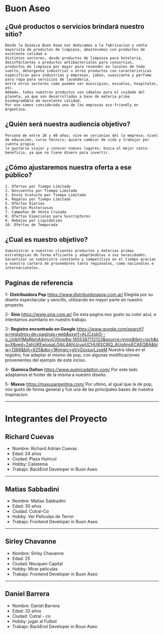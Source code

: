 # **Buon Aseo**

## ¿Qué productos o servicios brindará nuestro sitio? 
~~~
Desde la Quimica Buon Aseo nos dedicamos a la fabricacion y venta mayorista de productos de limpieza, abastecemos con productos de excelente calidad a 
distintos sectores, desde productos de limpieza para hoteleria, desinfectantes o productos antibacteriales para consorcios, 
productos de limpieza por mayor para revender en locales de todo suelto, detergente industrial u otros productos con caracteristicas 
especificas para industrias y empresas, jabon, suavizante y perfume para ropa para servicios de lavanderia, 
entre otros sectores como pueden ser municipios, escuelas, hospitales, etc.
Además, todos nuestros productos son ideales para el cuidado del planeta, ya que son desarrollados a base de materia prima biodegradable de excelente calidad. 
Por eso somos considerada una de las empresas eco-friendly en Argentina.
~~~
 
## ¿Quién será nuestra audiencia objetivo? 
~~~
Persona de entre 20 y 40 años; vive en cercanias del la empresa; nivel de educación, curso técnico; quiere cambiar de vida y trabajar por cuenta propia; 
le gustaría viajar y conocer nuevos lugares; busca el mejor costo-beneficio, ya que no tiene dinero para invertir.
~~~
## ¿Cómo ajustaremos nuestra oferta a ese público?
~~~
1. Ofertas por Tiempo Limitado
2. Descuentos por Tiempo Limitado
3. Envío Gratuito por Tiempo Limitado
4. Regalos por Tiempo Limitado
5. Ofertas Diarias
6. Ofertas Misteriosas
7. Campañas de Venta Cruzada
8. Ofertas Especiales para Suscriptores
9. Rebajas por Liquidación
10. Ofertas de Temporada

~~~

## ¿Cual es nuestro objetivo?
~~~
Suministrar a nuestros clientes productos y materias primas estratégicas de forma eficiente y adaptándolas a sus necesidades.
Garantizar un suministro constante y competitivo en el tiempo gracias a nuestra cartera de proveedores tanto regionales, como nacionales e internacionales.
~~~

## Paginas de referencia

1- **Distribuidora Pop** https://www.distribuidorapop.com.ar/
	Elegida por su diseño espectacular y sencillo, utilizando en mayor parte en nuestro proyecto.

2- **Sina** https://www.sina.com.ar/
	De esta pagina nos gusto su color azul, e intentamos asimilarlo en nuestro trabajo.

3- **Registro encontrado en Google**  https://www.google.com/search?q=registros+de+paginas+web&sxsrf=ALiCzsbG--o_UnkH1MeRbmA4myyCj0mp8w:1655387112123&source=lnms&tbm=isch&sa=X&ved=2ahUKEwiupaLGjbL4AhUcupUCHU8SC8IQ_AUoAnoECAEQBA&biw=1366&bih=625&dpr=1#imgrc=gVvGsxsurLzxeM
	Nuestra idea en el registro, fue adaptar el mismo de pop, con algunas modificaciones provenientes del ejemplo de este inciso.

4- **Quimica Dalton** https://www.quimicadalton.com/
	Por este lado adaptamos el footer de la misma a nuestro diseño.

5- **Maxus** https://maxusargentina.com/
	Por ultimo, al igual que la de pop, nos gusto de forma general y fue una de las principales bases de nuestra inspiracion.

***
# Integrantes del Proyecto

## Richard Cuevas

- Nombre: Richard Adrian Cuevas
- Edad: 24 años
- Ciudad: Plaza Huincul
- Hobby: Calistenia
- Trabajo: BackEnd Developer in Buon Aseo
***

## Matias Sabbadini

- Nombre: Matias Sabbadini
- Edad: 30 años
- Ciudad: Cutral-Co
- Hobby: Ver Peliculas de Terror
- Trabajo: Frontend Developer in Buon Aseo
***
## Sirley Chavanne

- Nombre: Sirley Chavanne
- Edad: 25
- Ciudad: Neuquen Capital
- Hobby: Mirar peliculas
- Trabajo: Frontend Developer in Buon Aseo
***
## Daniel Barrera

- Nombre: Daniel Barrera
- Edad: 32 años
- Ciudad: Cutral - co
- Hobby: jugar al Futbol
- Trabajo: BackEnd Developer in Boun Aseo